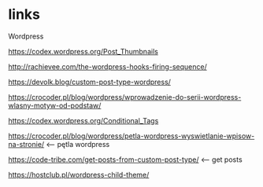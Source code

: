 # links

Wordpress

https://codex.wordpress.org/Post_Thumbnails  


http://rachievee.com/the-wordpress-hooks-firing-sequence/


https://devolk.blog/custom-post-type-wordpress/


https://crocoder.pl/blog/wordpress/wprowadzenie-do-serii-wordpress-wlasny-motyw-od-podstaw/


https://codex.wordpress.org/Conditional_Tags


https://crocoder.pl/blog/wordpress/petla-wordpress-wyswietlanie-wpisow-na-stronie/    <-- pętla wordpress

https://code-tribe.com/get-posts-from-custom-post-type/     <-- get posts

https://hostclub.pl/wordpress-child-theme/
